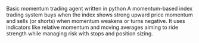 Basic momentum trading agent written in python
A momentum-based index trading system buys when the index shows strong upward price momentum
and sells (or shorts) when momentum weakens or turns negative. It uses indicators like relative momentum 
and moving averages aiming to ride strength while managing risk with stops and position sizing.
